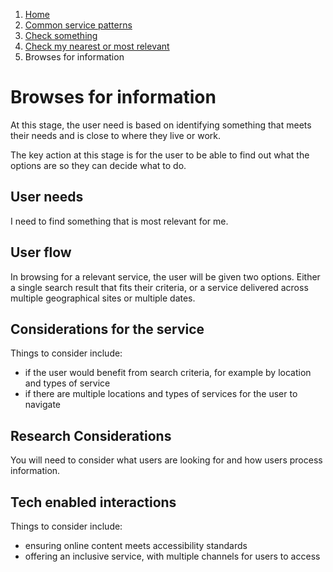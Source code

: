 1.  [Home](/docs/core/contents)
2.	[Common service patterns](/docs/documentation/core/common-service-patterns/overview)
3.  [Check something](/docs/documentation/core/common-service-patterns/service-patterns/check-something/overview)
4.  [Check my nearest or most relevant](/docs/documentation/core/common-service-patterns/service-patterns/check-something/check-my-nearest/overview)
5.  Browses for information

# Browses for information
At this stage, the user need is based on identifying something that meets their needs and is close to where they live or work.

The key action at this stage is for the user to be able to find out what the options are so they can decide what to do. 

## User needs

I need to find something that is most relevant for me. 

## User flow

In browsing for a relevant service, the user will be given two options. Either a single search result that fits their criteria, or a service delivered across multiple geographical sites or multiple dates.

## Considerations for the service

Things to consider include:

* if the user would benefit from search criteria, for example by location and types of service
* if there are multiple locations and types of services for the user to navigate

## Research Considerations 

You will need to consider what users are looking for and how users process information.

## Tech enabled interactions 

Things to consider include:

* ensuring online content meets accessibility standards
* offering an inclusive service, with multiple channels for users to access
